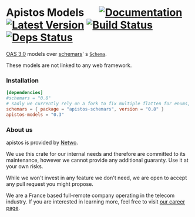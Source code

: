 # Apistos Models &emsp; [![Documentation]][docs.rs] [![Latest Version]][crates.io] [![Build Status]][build] [![Deps Status]][deps.rs]

[docs.rs]: https://docs.rs/apistos-models/

[crates.io]: https://crates.io/crates/apistos-models

[build]: https://github.com/netwo-io/apistos/actions/workflows/build.yaml?branch=main

[Documentation]: https://img.shields.io/docsrs/apistos-models

[Latest Version]: https://img.shields.io/crates/v/apistos-models.svg

[Build Status]: https://github.com/netwo-io/apistos/actions/workflows/build.yaml/badge.svg?branch=main

[deps.rs]: https://deps.rs/crate/apistos-models

[Deps Status]: https://deps.rs/crate/apistos-models/latest/status.svg

[OASv3.md]: https://github.com/OAI/OpenAPI-Specification/blob/main/versions/3.0.3.md

[OAS 3.0][OASv3.md] models over [schemars](https://github.com/GREsau/schemars)'
s [`Schema`](https://docs.rs/schemars/latest/schemars/schema/enum.Schema.html).

These models are not linked to any web framework.

### Installation

```toml
[dependencies]
#schemars = "0.8"
# sadly we currently rely on a fork to fix multiple flatten for enums, related PR can be found here: https://github.com/GREsau/schemars/pull/264
schemars = { package = "apistos-schemars", version = "0.8" }
apistos-models = "0.3"
```

### About us

apistos is provided by [Netwo](https://www.netwo.io).

We use this crate for our internal needs and therefore are committed to its maintenance, however we cannot provide any
additional guaranty. Use it at your own risks.

While we won't invest in any feature we don't need, we are open to accept any pull request you might propose.

We are a France based full-remote company operating in the telecom industry. If you are interested in learning more,
feel free to visit [our career page](https://www.netwo.io/carriere).
